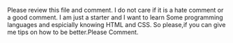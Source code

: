 Please review this file and comment.
I do not care if it is a hate comment or a good comment.
I am just a starter and I want to learn Some programming languages and espicially knowing HTML and CSS.
So please,if you can give me tips on how to be better.Please Comment.
